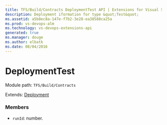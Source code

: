 ```yaml
---
title: TFS/Build/Contracts DeploymentTest API | Extensions for Visual Studio Team Services
description: Deployment iformation for type &quot;Test&quot;
ms.assetid: a5b8ec8a-147e-f7b2-3e28-ea38588ca25a
ms.prod: vs-devops-alm
ms.technology: vs-devops-extensions-api
generated: true
ms.manager: douge
ms.author: elbatk
ms.date: 08/04/2016
---
```


# DeploymentTest

Module path: `TFS/Build/Contracts`

Extends: [Deployment](./Deployment.md)

### Members

* `runId`: number. 

